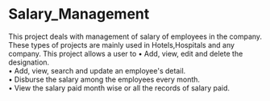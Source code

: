 # Salary_Management

This project deals with management of salary of employees in the company.
These types of projects are mainly used in Hotels,Hospitals and any company.
This project allows a user to
•	Add, view, edit and delete the designation. </br>
• Add, view, search and update an employee's detail. </br>
• Disburse the salary among the employees every month. </br>
• View the salary paid month wise or all the records of salary paid.
